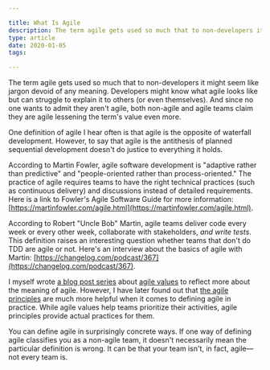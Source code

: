 ```yaml
---

title: What Is Agile
description: The term agile gets used so much that to non-developers it might seem like jargon devoid of any meaning.
type: article
date: 2020-01-05
tags:

---
```


The term agile gets used so much that to non-developers it might seem like jargon devoid of any meaning. Developers might know what agile looks like but can struggle to explain it to others (or even themselves). And since no one wants to admit they aren't agile, both non-agile and agile teams claim they are agile lessening the term's value even more.

One definition of agile I hear often is that agile is the opposite of waterfall development. However, to say that agile is the antithesis of planned sequential development doesn't do justice to everything it holds.

According to Martin Fowler, agile software development is "adaptive rather than predictive" and "people-oriented rather than process-oriented." The practice of agile requires teams to have the right technical practices (such as continuous delivery) and discussions instead of detailed requirements. Here is a link to Fowler's Agile Software Guide for more information: [https://martinfowler.com/agile.html](https://martinfowler.com/agile.html).

According to Robert "Uncle Bob" Martin, agile teams deliver code every week or every other week, collaborate with stakeholders, *and write tests*. This definition raises an interesting question whether teams that don't do TDD are agile or not. Here's an interview about the basics of agile with Martin: [https://changelog.com/podcast/367](https://changelog.com/podcast/367).

I myself wrote [a blog post series](/posts/individuals-and-interactions-over-processes-and-tools/) about [agile values](https://agilemanifesto.org/) to reflect more about the meaning of agile. However, I have later found out that [the agile principles](https://agilemanifesto.org/principles.html) are much more helpful when it comes to defining agile in practice. While agile values help teams prioritize their activities, agile principles provide actual practices for them.

You can define agile in surprisingly concrete ways. If one way of defining agile classifies you as a non-agile team, it doesn't necessarily mean the particular definition is wrong. It can be that your team isn't, in fact, agile—not every team is.
